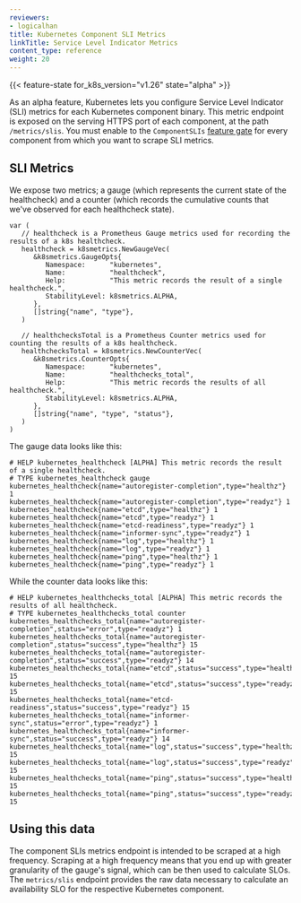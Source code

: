 ```yaml
---
reviewers:
- logicalhan
title: Kubernetes Component SLI Metrics
linkTitle: Service Level Indicator Metrics
content_type: reference
weight: 20
---
```


<!-- overview -->

{{< feature-state for_k8s_version="v1.26" state="alpha" >}}

As an alpha feature, Kubernetes lets you configure Service Level Indicator (SLI) metrics for each
Kubernetes component
binary. This metric endpoint is exposed on the serving HTTPS port of each component,
at the path
`/metrics/slis`. 
You must enable to the `ComponentSLIs` [feature gate](/docs/reference/command-line-tools-reference/feature-gates/)
for every component from which you want to scrape SLI metrics.

<!-- body -->

## SLI Metrics

We expose two metrics; a gauge (which represents the current state of the healthcheck) and a
counter (which records the cumulative counts that we've observed for each healthcheck state).

```golang
var (
   // healthcheck is a Prometheus Gauge metrics used for recording the results of a k8s healthcheck.
   healthcheck = k8smetrics.NewGaugeVec(
      &k8smetrics.GaugeOpts{
         Namespace:      "kubernetes",
         Name:           "healthcheck",
         Help:           "This metric records the result of a single healthcheck.",
         StabilityLevel: k8smetrics.ALPHA,
      },
      []string{"name", "type"},
   )

   // healthchecksTotal is a Prometheus Counter metrics used for counting the results of a k8s healthcheck.
   healthchecksTotal = k8smetrics.NewCounterVec(
      &k8smetrics.CounterOpts{
         Namespace:      "kubernetes",
         Name:           "healthchecks_total",
         Help:           "This metric records the results of all healthcheck.",
         StabilityLevel: k8smetrics.ALPHA,
      },
      []string{"name", "type", "status"},
   )
)
```

The gauge data looks like this:

```shell
# HELP kubernetes_healthcheck [ALPHA] This metric records the result of a single healthcheck.
# TYPE kubernetes_healthcheck gauge
kubernetes_healthcheck{name="autoregister-completion",type="healthz"} 1
kubernetes_healthcheck{name="autoregister-completion",type="readyz"} 1
kubernetes_healthcheck{name="etcd",type="healthz"} 1
kubernetes_healthcheck{name="etcd",type="readyz"} 1
kubernetes_healthcheck{name="etcd-readiness",type="readyz"} 1
kubernetes_healthcheck{name="informer-sync",type="readyz"} 1
kubernetes_healthcheck{name="log",type="healthz"} 1
kubernetes_healthcheck{name="log",type="readyz"} 1
kubernetes_healthcheck{name="ping",type="healthz"} 1
kubernetes_healthcheck{name="ping",type="readyz"} 1
```

While the counter data looks like this:

```shell
# HELP kubernetes_healthchecks_total [ALPHA] This metric records the results of all healthcheck.
# TYPE kubernetes_healthchecks_total counter
kubernetes_healthchecks_total{name="autoregister-completion",status="error",type="readyz"} 1
kubernetes_healthchecks_total{name="autoregister-completion",status="success",type="healthz"} 15
kubernetes_healthchecks_total{name="autoregister-completion",status="success",type="readyz"} 14
kubernetes_healthchecks_total{name="etcd",status="success",type="healthz"} 15
kubernetes_healthchecks_total{name="etcd",status="success",type="readyz"} 15
kubernetes_healthchecks_total{name="etcd-readiness",status="success",type="readyz"} 15
kubernetes_healthchecks_total{name="informer-sync",status="error",type="readyz"} 1
kubernetes_healthchecks_total{name="informer-sync",status="success",type="readyz"} 14
kubernetes_healthchecks_total{name="log",status="success",type="healthz"} 15
kubernetes_healthchecks_total{name="log",status="success",type="readyz"} 15
kubernetes_healthchecks_total{name="ping",status="success",type="healthz"} 15
kubernetes_healthchecks_total{name="ping",status="success",type="readyz"} 15
```

## Using this data

The component SLIs metrics endpoint is intended to be scraped at a high frequency. Scraping
at a high frequency means that you end up with greater granularity of the gauge's signal, which
can be then used to calculate SLOs. The `metrics/slis` endpoint provides the raw data necessary
to calculate an availability SLO for the respective Kubernetes component. 
